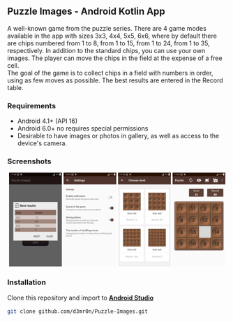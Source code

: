 ## Puzzle Images - Android Kotlin App


A well-known game from the puzzle series. 
There are 4 game modes available in the app with sizes 3x3, 4x4, 5x5, 6x6, 
where by default there are chips numbered from 1 to 8, from 1 to 15, from 1 to 24, from 1 to 35, respectively. 
In addition to the standard chips, you can use your own images. 
The player can move the chips in the field at the expense of a free cell.  
The goal of the game is to collect chips in a field with numbers in order, using as few moves as possible. 
The best results are entered in the Record table.

### Requirements
* Android 4.1+ (API 16)
* Android 6.0+ no requires special permissions
* Desirable to have images or photos in gallery, as well as access to the device's camera.


### Screenshots
<p align="center">
<!-- <img src="/Screenshots/1.png" width="24%"/> -->
<img src="/Screenshots/2.png" width="24%"/> 
<img src="/Screenshots/3.png" width="24%"/> 
<img src="/Screenshots/4.png" width="24%"/>
<img src="/Screenshots/5.png" width="24%"/> 
<!-- <img src="/Screenshots/6.png" width="24%"/> -->
</p>

### Installation
Clone this repository and import to [**Android Studio**](https://developer.android.com/studio)
```bash
git clone github.com/d3mr0n/Puzzle-Images.git
```
